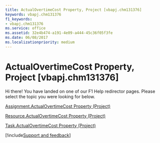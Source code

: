 ```yaml
---
title: ActualOvertimeCost Property, Project [vbapj.chm131376]
keywords: vbapj.chm131376
f1_keywords:
- vbapj.chm131376
ms.service: office
ms.assetid: 32e4b474-a191-4e09-a444-45c36f05f3fe
ms.date: 06/08/2017
ms.localizationpriority: medium
---
```



# ActualOvertimeCost Property, Project [vbapj.chm131376]

Hi there! You have landed on one of our F1 Help redirector pages. Please select the topic you were looking for below.

[Assignment.ActualOvertimeCost Property (Project)](https://msdn.microsoft.com/library/ee89c244-f153-e42c-3e56-a1d363b62f9c%28Office.15%29.aspx)

[Resource.ActualOvertimeCost Property (Project)](https://msdn.microsoft.com/library/9a8579b6-a3ee-7041-98ad-b28adfc51bfc%28Office.15%29.aspx)

[Task.ActualOvertimeCost Property (Project)](https://msdn.microsoft.com/library/7e3b409e-3249-4fe1-b5a1-1b65646519b3%28Office.15%29.aspx)

[!include[Support and feedback](~/includes/feedback-boilerplate.md)]